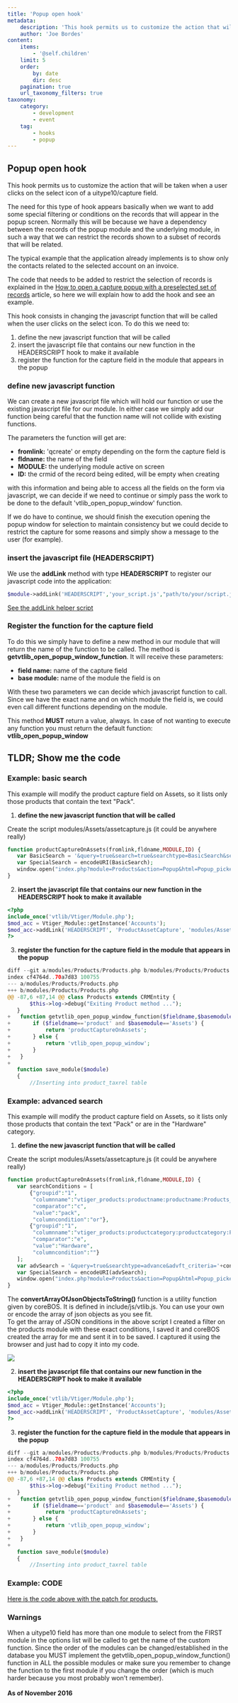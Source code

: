 ```yaml
---
title: 'Popup open hook'
metadata:
    description: 'This hook permits us to customize the action that will be taken when a user clicks on the select icon of a uitype10/capture field.'
    author: 'Joe Bordes'
content:
    items:
        - '@self.children'
    limit: 5
    order:
        by: date
        dir: desc
    pagination: true
    url_taxonomy_filters: true
taxonomy:
    category:
        - development
        - event
    tag:
        - hooks
        - popup
---
```


## Popup open hook

This hook permits us to customize the action that will be taken when a user clicks on the select icon of a uitype10/capture field.

The need for this type of hook appears basically when we want to add some special filtering or conditions on the records that will appear in the popup screen. Normally this will be because we have a dependency between the records of the popup module and the underlying module, in such a way that we can restrict the records shown to a subset of records that will be related.

The typical example that the application already implements is to show only the contacts related to the selected account on an invoice.

The code that needs to be added to restrict the selection of records is explained in the <a href="http://localhost/coreBOSDocumentation/developer-guide/architecture-concepts/conditional_popup"> How to open a capture popup with a preselected set of records</a> article, so here we will explain how to add the hook and see an example.

This hook consists in changing the javascript function that will be called when the user clicks on the select icon. To do this we need to:

1. define the new javascript function that will be called
2. insert the javascript file that contains our new function in the HEADERSCRIPT hook to make it available
3. register the function for the capture field in the module that appears in the popup

### define new javascript function

We can create a new javascript file which will hold our function or use the existing javascript file for our module. In either case we simply add our function being careful that the function name will not collide with existing functions.

The parameters the function will get are:

- **fromlink:** 'qcreate' or empty depending on the form the capture field is
- **fldname:** the name of the field
- **MODULE:** the underlying module active on screen
- **ID:** the crmid of the record being edited, will be empty when creating

with this information and being able to access all the fields on the form via javascript, we can decide if we need to continue or simply pass the work to be done to the default 'vtlib_open_popup_window' function.

If we do have to continue, we should finish the execution opening the popup window for selection to maintain consistency but we could decide to restrict the capture for some reasons and simply show a message to the user (for example).

### insert the javascript file (HEADERSCRIPT)
We use the **addLink** method with type **HEADERSCRIPT** to register our javascript code into the application:

```php 
$module->addLink('HEADERSCRIPT','your_script.js',"path/to/your/script.js");
```
<a href="http://localhost/coreBOSDocumentation/developer-guide/architecture-concepts/helperscripts">See the addLink helper script
</a> 

### Register the function for the capture field

To do this we simply have to define a new method in our module that will return the name of the function to be called. The method is **getvtlib_open_popup_window_function**. It will receive these parameters:

- **field name:** name of the capture field
- **base module:** name of the module the field is on

With these two parameters we can decide which javascript function to call. Since we have the exact name and on which module the field is, we could even call different functions depending on the module.

This method **MUST** return a value, always. In case of not wanting to execute any function you must return the default function: **vtlib_open_popup_window** 

## TLDR; Show me the code

### Example: basic search

This example will modify the product capture field on Assets, so it lists only those products that contain the text "Pack".

1. **define the new javascript function that will be called**

 Create the script modules/Assets/assetcapture.js (it could be anywhere really)

 ```php
function productCaptureOnAssets(fromlink,fldname,MODULE,ID) {
	var BasicSearch = '&query=true&search=true&searchtype=BasicSearch&search_field=productname&search_text=pack';
	var SpecialSearch = encodeURI(BasicSearch);
	window.open("index.php?module=Products&action=Popup&html=Popup_picker&form=vtlibPopupView&forfield="+fldname+"&srcmodule="+MODULE+"&forrecord="+ID+SpecialSearch,"vtlibui10","width=680,height=602,resizable=0,scrollbars=0,top=150,left=200");
}
```
2. **insert the javascript file that contains our new function in the HEADERSCRIPT hook to make it available**

 ```php
<?php
include_once('vtlib/Vtiger/Module.php');
$mod_acc = Vtiger_Module::getInstance('Accounts');
$mod_acc->addLink('HEADERSCRIPT', 'ProductAssetCapture', 'modules/Assets/assetcapture.js');
?>
```
3. **register the function for the capture field in the module that appears in the popup**

 ```php 
diff --git a/modules/Products/Products.php b/modules/Products/Products.php
index cf4764d..70a7d83 100755
--- a/modules/Products/Products.php
+++ b/modules/Products/Products.php
@@ -87,6 +87,14 @@ class Products extends CRMEntity {
 		$this->log->debug("Exiting Product method ...");
 	}
+	function getvtlib_open_popup_window_function($fieldname,$basemodule) {
+		if ($fieldname=='product' and $basemodule=='Assets') {
+			return 'productCaptureOnAssets';
+		} else {
+			return 'vtlib_open_popup_window';
+		}
+	}
+
 	function save_module($module)
 	{
 		//Inserting into product_taxrel table
```
### Example: advanced search
This example will modify the product capture field on Assets, so it lists only those products that contain the text "Pack" or are in the "Hardware" category.

 1. **define the new javascript function that will be called**
 
 Create the script modules/Assets/assetcapture.js (it could be anywhere really)

 ```php 
function productCaptureOnAssets(fromlink,fldname,MODULE,ID) {
	var searchConditions = [
		{"groupid":"1",
		 "columnname":"vtiger_products:productname:productname:Products_Product_Name:V",
		 "comparator":"c",
		 "value":"pack",
		 "columncondition":"or"},
		{"groupid":"1",
		 "columnname":"vtiger_products:productcategory:productcategory:Products_Product_Category:V",
		 "comparator":"e",
		 "value":"Hardware",
		 "columncondition":""}
	];
	var advSearch = '&query=true&searchtype=advance&advft_criteria='+convertArrayOfJsonObjectsToString(searchConditions);
	var SpecialSearch = encodeURI(advSearch);
	window.open("index.php?module=Products&action=Popup&html=Popup_picker&form=vtlibPopupView&forfield="+fldname+"&srcmodule="+MODULE+"&forrecord="+ID+SpecialSearch,"vtlibui10","width=680,height=602,resizable=0,scrollbars=0,top=150,left=200");
}
```
 <div class="notices blue">
The <strong> convertArrayOfJsonObjectsToString()</strong> function is a utility function given by coreBOS. It is defined in include/js/vtlib.js. You can use your own or encode the array of json objects as you see fit.</div>


 <div class="notices yellow">
To get the array of JSON conditions in the above script I created a filter on the products module with these exact conditions, I saved it and coreBOS created the array for me and sent it in to be saved. I captured it using the browser and just had to copy it into my code.
</div>

 ![](advancedsearchcriteriafromfilter02.png?width=100%)


 2. **insert the javascript file that contains our new function in the HEADERSCRIPT hook to make it available**

 ```php
<?php
include_once('vtlib/Vtiger/Module.php');
$mod_acc = Vtiger_Module::getInstance('Accounts');
$mod_acc->addLink('HEADERSCRIPT', 'ProductAssetCapture', 'modules/Assets/assetcapture.js');
?>
```
 3. **register the function for the capture field in the module that appears in the popup**

 ```php
diff --git a/modules/Products/Products.php b/modules/Products/Products.php
index cf4764d..70a7d83 100755
--- a/modules/Products/Products.php
+++ b/modules/Products/Products.php
@@ -87,6 +87,14 @@ class Products extends CRMEntity {
 		$this->log->debug("Exiting Product method ...");
 	}
+	function getvtlib_open_popup_window_function($fieldname,$basemodule) {
+		if ($fieldname=='product' and $basemodule=='Assets') {
+			return 'productCaptureOnAssets';
+		} else {
+			return 'vtlib_open_popup_window';
+		}
+	}
+
 	function save_module($module)
 	{
 		//Inserting into product_taxrel table
```

### Example: CODE

 [Here is the code above with the patch for products.](productcaptureonassets.zip)

### Warnings 

 <div class="notices red"> When a uitype10 field has more than one module to select from the FIRST module in the options list will be called to get the name of the custom function. Since the order of the modules can be changed/established in the database you MUST implement the getvtlib_open_popup_window_function() function in ALL the possible modules or make sure you remember to change the function to the first module if you change the order (which is much harder because you most probably won't remember).

 <br>
 </br>
 <strong> As of November 2016 </strong>
 </div> 
